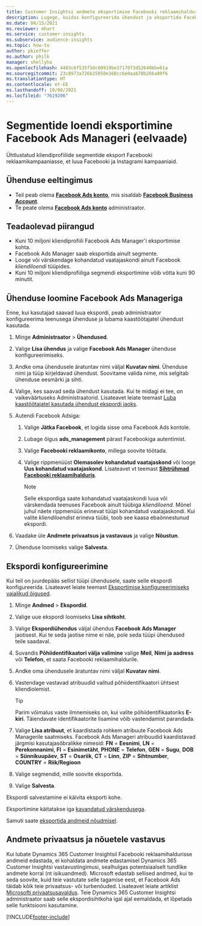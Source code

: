 ```yaml
---
title: Customer Insightsi andmete eksportimine Facebooki reklaamihaldurisse
description: Lugege, kuidas konfigureerida ühendust ja eksportida Facebook Ads Manageri.
ms.date: 04/15/2021
ms.reviewer: mhart
ms.service: customer-insights
ms.subservice: audience-insights
ms.topic: how-to
author: pkieffer
ms.author: philk
manager: shellyha
ms.openlocfilehash: 4403c6f535f5dc60919be3717073d52640bbe61a
ms.sourcegitcommit: 23c8973a726b15050e368cc6e0aab78b266a89f6
ms.translationtype: HT
ms.contentlocale: et-EE
ms.lasthandoff: 10/08/2021
ms.locfileid: "7619206"
---
```

# <a name="export-segments-list-to-facebook-ads-manager-preview"></a>Segmentide loendi eksportimine Facebook Ads Manageri (eelvaade)

Ühtlustatud kliendiprofiilide segmentide eksport Facebooki reklaamikampaaniasse, et luua Facebooki ja Instagrami kampaaniaid.

## <a name="prerequisites-for-connection"></a>Ühenduse eeltingimus

- Teil peab olema [**Facebook Ads konto**](https://www.facebook.com/business/learn/lessons/step-by-step-ads-manager-account), mis sisaldab [**Facebook Business Account**](https://business.facebook.com/).
- Te peate olema [**Facebook Ads konto**](https://www.facebook.com/business/learn/lessons/step-by-step-ads-manager-account) administraator.

## <a name="known-limitations"></a>Teadaolevad piirangud

- Kuni 10 miljoni kliendiprofiili Facebook Ads Manager'i eksportimise kohta.
- Facebook Ads Manager saab eksportida ainult segmente.
- Looge või värskendage kohandatud vaatajaskondi ainult Facebook *kliendiloendi* tüüpides.
- Kuni 10 miljoni kliendiprofiiliga segmendi eksportimine võib võtta kuni 90 minutit.

## <a name="set-up-connection-to-facebook-ads-manager"></a>Ühenduse loomine Facebook Ads Manageriga

Enne, kui kasutajad saavad luua ekspordi, peab administraator konfigureerima teenusega ühenduse ja lubama kaastöötajatel ühendust kasutada.

1. Minge **Administraator** > **Ühendused**.

1. Valige **Lisa ühendus** ja valige **Facebook Ads Manager** ühenduse konfigureerimiseks.

1. Andke oma ühendusele äratuntav nimi väljal **Kuvatav nimi**. Ühenduse nimi ja tüüp kirjeldavad ühendust. Soovitame valida nime, mis selgitab ühenduse eesmärki ja sihti.

1. Valige, kes saavad seda ühendust kasutada. Kui te midagi ei tee, on vaikeväärtuseks Administraatorid. Lisateavet leiate teemast [Luba kaastöötajatel kasutada ühendust ekspordi jaoks](connections.md#allow-contributors-to-use-a-connection-for-exports).

1. Autendi Facebook Adsiga: 

   1. Valige **Jätka Facebook**, et logida sisse oma Facebook Ads kontole.

   1. Lubage õigus **ads_management** pärast Facebookiga autentimist.

   1. Valige **Facebooki reklaamikonto**, millega soovite töötada.

   1. Valige rippmenüüst **Olemasolev kohandatud vaatajaskond** või looge **Uus kohandatud vaatajaskond**. Lisateavet vt teemast [**Sihtrühmad Facebooki reklaamihalduris**](https://www.facebook.com/business/help/744354708981227?id=2469097953376494).
      > [!NOTE]
      > Selle ekspordiga saate kohandatud vaatajaskondi luua või värskendada teenuses Facebook ainult tüübiga *kliendiloend*. Mõnel juhul näete rippmenüüs erinevat tüüpi kohandatud vaatajaskondi. Kui valite *kliendiloendist* erineva tüübi, toob see kaasa ebaõnnestunud ekspordi. 

1. Vaadake üle **Andmete privaatsus ja vastavaus** ja valige **Nõustun**.

1. Ühenduse loomiseks valige **Salvesta**.

## <a name="configure-an-export"></a>Ekspordi konfigureerimine

Kui teil on juurdepääs sellist tüüpi ühendusele, saate selle ekspordi konfigureerida. Lisateavet leiate teemast [Eksportimise konfigureerimiseks vajalikud õigused](export-destinations.md#set-up-a-new-export).

1. Minge **Andmed** > **Ekspordid**.

1. Valige uue ekspordi loomiseks **Lisa sihtkoht**. 

1. Valige **Ekspordiühendus** väljal ühendus **Facebook Ads Manager** jaotisest. Kui te seda jaotise nime ei näe, pole seda tüüpi ühendused teile saadaval.

1. Suvandis **Põhiidentifikaatori välja valimine** valige **Meil**, **Nimi ja aadress** või **Telefon**, et saata Facebooki reklaamihaldurile. 

1. Andke oma ühendusele äratuntav nimi väljal **Kuvatav nimi**.

1. Vastendage vastavad atribuudid valitud põhiidentifikaatori ühtsest kliendiolemist.
   > [!TIP]
   > Parim võimalus vaste ilmnemiseks on, kui valite põhiidentifikaatoriks **E-kiri**. Täiendavate identifikaatorite lisamine võib vastendamist parandada.

1. Valige **Lisa atribuut**, et kaardistada rohkem atribuute Facebook Ads Managerile saatmiseks. Facebook Ads Manageri atribuudid kaardistavad järgmisi kasutajasõbralikke nimesid: **FN** = **Eesnimi**, **LN** = **Perekonnanimi**, **FI** = **Esinimetäht**, **PHONE** = **Telefon**, **GEN** = **Sugu**, **DOB** = **Sünnikuupäev**, **ST** = **Osariik**, **CT** = **Linn**, **ZIP** = **Sihtnumber**, **COUNTRY** = **Riik/Regioon**

1. Valige segmendid, mille soovite eksportida.

1. Valige **Salvesta**.

Ekspordi salvestamine ei käivita eksporti kohe.

Eksportimine käitatakse iga [kavandatud värskendusega](system.md#schedule-tab). 

Samuti saate [eksportida andmeid nõudmisel](export-destinations.md#run-exports-on-demand). 

## <a name="data-privacy-and-compliance"></a>Andmete privaatsus ja nõuetele vastavus

Kui lubate Dynamics 365 Customer Insightsil Facebooki reklaamihaldurisse andmeid edastada, ei kohaldata andmete edastamisel Dynamics 365 Customer Insightsi vastavustingimusi, sealhulgas potentsiaalselt tundlike andmete korral (nt isikuandmed). Microsoft edastab sellised andmed, kui te seda soovite, kuid teie vastutate selle tagamise eest, et Facebook Ads täidab kõik teie privaatsus- või turbenõuded. Lisateavet leiate artiklist [Microsofti privaatsusavaldus](https://go.microsoft.com/fwlink/?linkid=396732).
Teie Dynamics 365 Customer Insightsi administraator saab selle ekspordisihtkoha igal ajal eemaldada, et lõpetada selle funktsiooni kasutamine.


[!INCLUDE[footer-include](../includes/footer-banner.md)]
